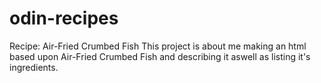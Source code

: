 # odin-recipes
Recipe: Air-Fried Crumbed Fish
This project is about me making an html based upon Air-Fried Crumbed Fish and
describing it aswell as listing it's ingredients.
